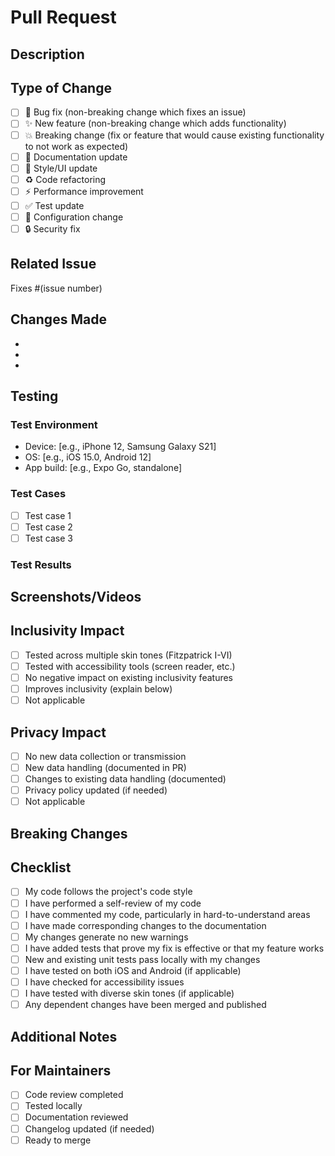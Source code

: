 # Pull Request

## Description
<!-- Provide a brief description of your changes -->

## Type of Change
<!-- Check all that apply -->
- [ ] 🐛 Bug fix (non-breaking change which fixes an issue)
- [ ] ✨ New feature (non-breaking change which adds functionality)
- [ ] 💥 Breaking change (fix or feature that would cause existing functionality to not work as expected)
- [ ] 📝 Documentation update
- [ ] 🎨 Style/UI update
- [ ] ♻️ Code refactoring
- [ ] ⚡ Performance improvement
- [ ] ✅ Test update
- [ ] 🔧 Configuration change
- [ ] 🔒 Security fix

## Related Issue
<!-- Link to the issue this PR addresses -->
Fixes #(issue number)

## Changes Made
<!-- List the main changes in this PR -->
- 
- 
- 

## Testing
<!-- Describe the tests you ran and how to reproduce -->

### Test Environment
- Device: [e.g., iPhone 12, Samsung Galaxy S21]
- OS: [e.g., iOS 15.0, Android 12]
- App build: [e.g., Expo Go, standalone]

### Test Cases
- [ ] Test case 1
- [ ] Test case 2
- [ ] Test case 3

### Test Results
<!-- Describe the results of your testing -->

## Screenshots/Videos
<!-- If applicable, add screenshots or videos to demonstrate changes -->

## Inclusivity Impact
<!-- Check all that apply -->
- [ ] Tested across multiple skin tones (Fitzpatrick I-VI)
- [ ] Tested with accessibility tools (screen reader, etc.)
- [ ] No negative impact on existing inclusivity features
- [ ] Improves inclusivity (explain below)
- [ ] Not applicable

<!-- If applicable, describe inclusivity improvements or considerations -->

## Privacy Impact
<!-- Check all that apply -->
- [ ] No new data collection or transmission
- [ ] New data handling (documented in PR)
- [ ] Changes to existing data handling (documented)
- [ ] Privacy policy updated (if needed)
- [ ] Not applicable

## Breaking Changes
<!-- If this is a breaking change, describe what breaks and migration path -->

## Checklist
<!-- Check all that apply -->
- [ ] My code follows the project's code style
- [ ] I have performed a self-review of my code
- [ ] I have commented my code, particularly in hard-to-understand areas
- [ ] I have made corresponding changes to the documentation
- [ ] My changes generate no new warnings
- [ ] I have added tests that prove my fix is effective or that my feature works
- [ ] New and existing unit tests pass locally with my changes
- [ ] I have tested on both iOS and Android (if applicable)
- [ ] I have checked for accessibility issues
- [ ] I have tested with diverse skin tones (if applicable)
- [ ] Any dependent changes have been merged and published

## Additional Notes
<!-- Any additional information that reviewers should know -->

## For Maintainers
<!-- This section is for maintainers to fill out during review -->
- [ ] Code review completed
- [ ] Tested locally
- [ ] Documentation reviewed
- [ ] Changelog updated (if needed)
- [ ] Ready to merge
